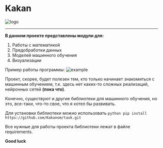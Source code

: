 # Kakan

![logo](https://github.com/Kakanom/task/blob/main/Kakan.ico)

---

**В данном проекте представлены модули для:**
 
1. Работы с математикой
2. Предобработки данных
3. Моделей машинного обучения
4. Визуализации

Пример работы программы:
    ![example](https://github.com/Kakanom/task/blob/main/examle.png)

Проект, скорее, будет полезен тем, кто только начинает знакомиться с машинным обучением,
т.к. здесь нет каких-то сложных реализаций, нейронных сетей **(пока что)**.

Конечно, существуют и другие библиотеки для машинного обучения,
но это, все-таки, что-то свое, что я хотел бы развивать.

Для установки библиотеки можно использовать
    ```python
        pip install https://github.com/Kakanom/task.git
    ```

Все нужные для работы проекта библиотеки лежат в файле requirements.

**Good luck**

